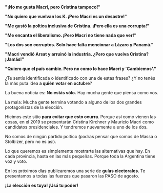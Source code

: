 **"¡No me gusta Macri, pero Cristina tampoco!"**

**"No quiero que vuelvan los K. ¡Pero Macri es un desastre!"**

**"Me gustó la poltica inclusiva de Cristina. ¡Pero ella es una corrupta!"**

**"Me encanta el liberalismo. ¡Pero Macri no tiene nada que ver!"**

**"Los dos son corruptos. Solo hace falta mencionar a Lázaro y Panamá."**

**"Macri vendió Arsat y arruinó la industria. ¿Pero que vuelva Cristina? ¡Jamás!"**

**"Quiero que el país cambie. Pero no como lo hace Macri y 'Cambiemos'."**


¿Te sentís identificada o identificado con una de estas frases? ¿Y no tenés la más puta idea **a quién votar en octubre**?

La buena noticia es: **No estás sólo.** Hay mucha gente que piensa como vos.

La mala: Mucha gente termina votando a alguno de los dos grandes protagonistas de la elección.

Hicimos este sitio **para evitar que esto ocurra**. Porque así como vienen las cosas, en el 2019 se presentarán Cristina Kirchner y Mauricio Macri como candidatos presidenciales. Y tendremos nuevamente a uno de los dos.

No somos de ningún partido poltico (podras pensar que somos de Massa o Stolbizer, pero no es así).

Lo que queremos es simplemente mostrarte las alternativas que hay. En cada provincia, hasta en las más pequeñas. Porque toda la Argentina tiene voz y voto.

En los próximos días publicaremos una serie de **guías electorales**. Te presentamos a todas las fuerzas que pasaron las PASO de agosto.

**¡La elección es tuya! ¡Usá tu poder!**
